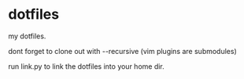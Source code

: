 dotfiles
========

my dotfiles.

dont forget to clone out with --recursive (vim plugins are submodules)

run link.py to link the dotfiles into your home dir.
